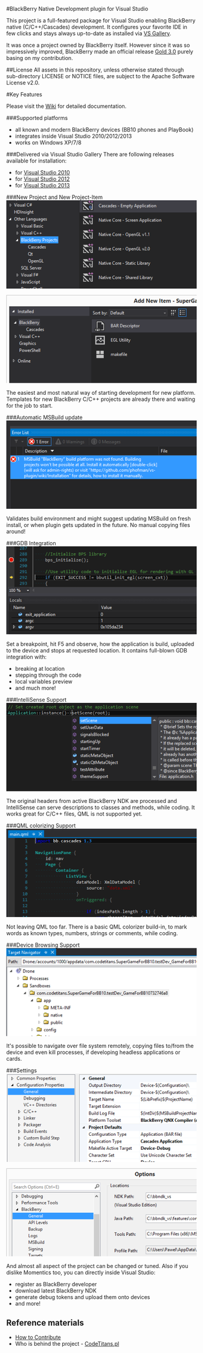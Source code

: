 #BlackBerry Native Development plugin for Visual Studio

This project is a full-featured package for Visual Studio enabling BlackBerry native (C/C++/Cascades) development. It configures your favorite IDE in few clicks and stays always up-to-date as installed via [VS Gallery](https://visualstudiogallery.msdn.microsoft.com/site/search?query=blackberry%20qnx&f%5B0%5D.Value=blackberry%20qnx&f%5B0%5D.Type=SearchText&ac=4).

It was once a project owned by BlackBerry itself. However since it was so impressively improved, BlackBerry made an official release [Gold 3.0](http://devblog.blackberry.com/2015/03/more-gold-blackberry-native-plug-in-for-microsoft-visual-studio/) purely basing on my contribution.

##License
All assets in this repository, unless otherwise stated through sub-directory LICENSE or NOTICE files, are subject to the Apache Software License v2.0.

#Key Features

Please visit the [Wiki](https://github.com/phofman/vs-plugin/wiki) for detailed documentation.

###Supported platforms
 * all known and modern BlackBerry devices (BB10 phones and PlayBook)
 * integrates inside Visual Studio 2010/2012/2013
 * works on Windows XP/7/8

###Delivered via Visual Studio Gallery
There are following releases available for installation:
* for [Visual Studio 2010](https://visualstudiogallery.msdn.microsoft.com/91f71ea5-32eb-41f0-8229-cba59c1bfdca)
* for [Visual Studio 2012](https://visualstudiogallery.msdn.microsoft.com/de47fd53-e7ae-4bd6-a59a-73a6bf8efae3)
* for [Visual Studio 2013](https://visualstudiogallery.msdn.microsoft.com/9a03ae7e-b786-41a7-a63b-dc0d9fe818d2)

###New Project and New Project-Item
![New Project](/media/info/feature-new-project.png)

![New Project Item](/media/info/feature-new-project-item.png)

The easiest and most natural way of starting development for new platform. Templates for new BlackBerry C/C++ projects are already there and waiting for the job to start.


###Automatic MSBuild update
![Auto MSBuild update](/media/info/feature-auto-msbuild.png)

Validates build environment and might suggest updating MSBuild on fresh install, or when plugin gets updated in the future. No manual copying files around!

###GDB Integration
![GDB](/media/info/feature-gdb.png)

Set a breakpoint, hit F5 and observe, how the application is build, uploaded to the device and stops at requested location. It contains full-blown GDB integration with:
 * breaking at location
 * stepping through the code
 * local variables preview
 * and much more!

###IntelliSense Support
![IntelliSense](/media/info/feature-intellisense.png)

The original headers from active BlackBerry NDK are processed and IntelliSense can serve descriptions to classes and methods, while coding. It works great for C/C++ files, QML is not supported yet.

###QML colorizing Support
![QML Colorizer](/media/info/feature-qml.png)

Not leaving QML too far. There is a basic QML colorizer build-in, to mark words as known types, numbers, strings or comments, while coding.

###Device Browsing Support
![Target Navigator](/media/info/feature-target-navigator.png)

It's possible to navigate over file system remotely, copying files to/from the device and even kill processes, if developing headless applications or cards.

###Settings
![Project Options](/media/info/feature-project-settings.png)

![Global Options](/media/info/feature-options.png)

And almost all aspect of the project can be changed or tuned. Also if you dislike Momentics too, you can directly inside Visual Studio:
 * register as BlackBerry developer
 * download latest BlackBerry NDK
 * generate debug tokens and upload them onto devices
 * and more!

## Reference materials
* [How to Contribute](https://github.com/phofman/vs-plugin/wiki/Contribution)
* Who is behind the project - [CodeTitans.pl](http://www.codetitans.pl)
